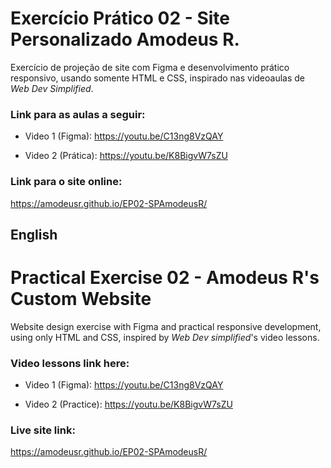 
# Exercício Prático 02 - Site Personalizado Amodeus R.  

Exercício de projeção de site com Figma e desenvolvimento prático responsivo, usando somente HTML e CSS, inspirado nas videoaulas de *Web Dev Simplified*.

### Link para as aulas a seguir:

- Video 1 (Figma): https://youtu.be/C13ng8VzQAY

- Video 2 (Prática): https://youtu.be/K8BigvW7sZU

### Link para o site online:

https://amodeusr.github.io/EP02-SPAmodeusR/


## English
# Practical Exercise 02 - Amodeus R's Custom Website

Website design exercise with Figma and practical responsive development, using only HTML and CSS, inspired by *Web Dev simplified*'s video lessons.

### Video lessons link here:

- Video 1 (Figma): https://youtu.be/C13ng8VzQAY

- Video 2 (Practice): https://youtu.be/K8BigvW7sZU

### Live site link:

https://amodeusr.github.io/EP02-SPAmodeusR/
